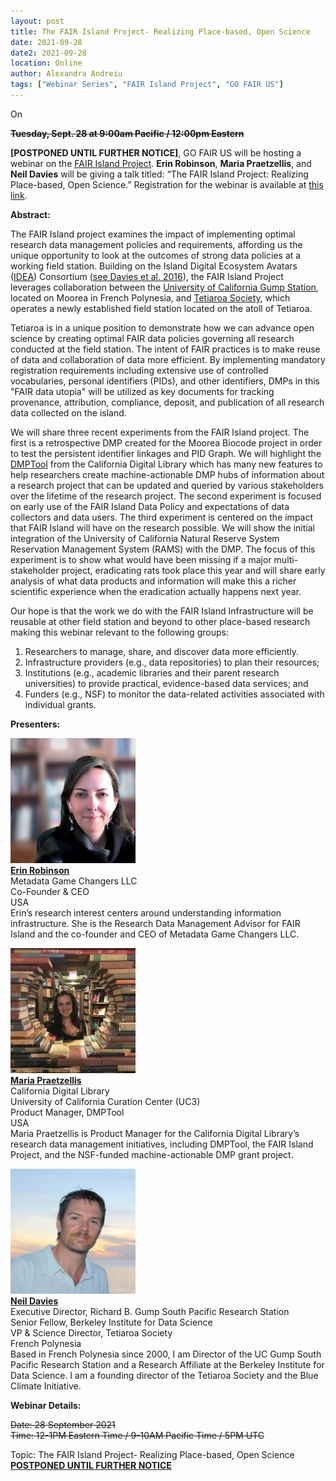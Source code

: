 ```yaml
---
layout: post
title: The FAIR Island Project- Realizing Place-based, Open Science
date: 2021-09-28
date2: 2021-09-28
location: Online
author: Alexandra Andreiu
tags: ["Webinar Series", "FAIR Island Project", "GO FAIR US"]
---
```


On <p style="text-decoration: line-through;"><b>Tuesday, Sept. 28 at 9:00am Pacific / 12:00pm Eastern</b></p><b>[POSTPONED UNTIL FURTHER NOTICE]</b>, GO FAIR US will be hosting a webinar on the <a href = "https://www.fairisland.org/home/about/" >FAIR Island Project</a>. <b>Erin Robinson</b>, <b>Maria Praetzellis</b>, and <b>Neil Davies</b> will be giving a talk titled: “The FAIR Island Project: Realizing Place-based, Open Science.” Registration for the webinar is available at <a href = "https://ucsd.zoom.us/webinar/register/WN_CsNbTob5SVe1pUfekrVwxg" >this link</a>.


<b>Abstract:</b>

The FAIR Island project examines the impact of implementing optimal research data management policies and requirements, affording us the unique opportunity to look at the outcomes of strong data policies at a working field station. Building on the Island Digital Ecosystem Avatars (<a href = "https://moorea.berkeley.edu/idea" >IDEA</a>) Consortium (<a href = "https://doi.org/10.1186/s13742-016-0118-5">see Davies et al. 2016</a>), the FAIR Island Project leverages collaboration between the <a href = "https://moorea.berkeley.edu/index.php/" >University of California Gump Station</a>, located on Moorea in French Polynesia, and <a href = "https://www.tetiaroasociety.org/" >Tetiaroa Society</a>, which operates a newly established field station located on the atoll of Tetiaroa. 

Tetiaroa is in a unique position to demonstrate how we can advance open science by creating optimal FAIR data policies governing all research conducted at the field station. The intent of FAIR practices is to make reuse of data and collaboration of data more efficient. By implementing mandatory registration requirements including extensive use of controlled vocabularies, personal identifiers (PIDs), and other identifiers, DMPs in this "FAIR data utopia" will be utilized as key documents for tracking provenance, attribution, compliance, deposit, and publication of all research data collected on the island. 

We will share three recent experiments from the FAIR Island project. The first is a retrospective DMP created for the Moorea Biocode project in order to test the persistent identifier linkages and PID Graph. We will highlight the <a href = "https://blog.dmptool.org/2021/04/20/dmp-ids-and-the-dmptool-announcing-dmptool-v-3-1/"> DMPTool</a> from the California Digital Library which has many new features to help researchers create machine-actionable DMP hubs of information about a research project that can be updated and queried by various stakeholders over the lifetime of the research project. The second experiment is focused on early use of the FAIR Island Data Policy and expectations of data collectors and data users. The third experiment is centered on the impact that FAIR Island will have on the research possible. We will show the initial integration of the University of California Natural Reserve System Reservation Management System (RAMS) with the DMP. The focus of this experiment is to show what would have been missing if a major multi-stakeholder project, eradicating rats took place this year and will share early analysis of what data products and information will make this a richer scientific experience when the eradication actually happens next year. 

Our hope is that the work we do with the FAIR Island Infrastructure will be reusable at other field station and beyond to other place-based research making this webinar relevant to the following groups:
1. Researchers to manage, share, and discover data more efficiently.
2. Infrastructure providers (e.g., data repositories) to plan their resources;
3. Institutions (e.g., academic libraries and their parent research universities) to provide practical, evidence-based data services; and
4. Funders (e.g., NSF) to monitor the data-related activities associated with individual grants.

<b>Presenters:</b>

<img src="/assets/img/erin-robinson.jpeg" height="200"/><br>
<b><a href = "https://orcid.org/0000-0001-9998-0114">Erin Robinson</a></b><br>
Metadata Game Changers LLC<br>
Co-Founder & CEO<br>
USA<br>
Erin’s research interest centers around understanding information infrastructure. She is the Research Data Management Advisor for FAIR Island and the co-founder and CEO of Metadata Game Changers LLC.  <br>

<img src="/assets/img/maria-praetzellis.jpeg" height="200"/><br>
<b><a href = "https://orcid.org/0000-0001-5047-3090"> Maria Praetzellis</a></b><br> 
California Digital Library<br> 
University of California Curation Center (UC3)<br>
Product Manager, DMPTool <br>
USA<br>
Maria Praetzellis is Product Manager for the California Digital Library’s research data management initiatives, including DMPTool, the FAIR Island Project, and the NSF-funded machine-actionable DMP grant project. <br>

<img src="/assets/img/neil-davies.jpeg" height="200"/><br>
<b><a href = "https://orcid.org/0000-0001-8085-5014"> Neil Davies</a></b> <br>
Executive Director, Richard B. Gump South Pacific Research Station<br>
Senior Fellow, Berkeley Institute for Data Science<br>
VP & Science Director, Tetiaroa Society<br>
French Polynesia<br>
Based in French Polynesia since 2000, I am Director of the UC Gump South Pacific Research Station and a Research Affiliate at the Berkeley Institute for Data Science. I am a founding director of the Tetiaroa Society and the Blue Climate Initiative.<br>


<b>Webinar Details:</b><br>
<p style="text-decoration: line-through;">
Date: 28 September 2021 <br>
Time: 12-1PM Eastern Time / 9-10AM Pacific Time / 5PM UTC <br></p>
Topic: The FAIR Island Project- Realizing Place-based, Open Science <br>
<b><a href="">POSTPONED UNTIL FURTHER NOTICE</a></b>
